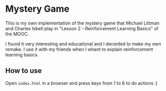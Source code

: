
# Mystery Game

This is my own implementation of the mystery game that Michael Littman and Charles Isbell
play in "Lesson 2 - Reinforcement Learning Basics" of the MOOC.

I found it very interesting and educational and I deceided to make my own remake. I use it
with my friends when I whant to explain reinforcement learning basics.

## How to use

Open `index.html` in a browser and press keys from 1 to 6 to do actions :)

